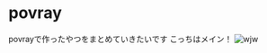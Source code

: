 # povray
povrayで作ったやつをまとめていきたいです
こっちはメイン！
![wjw](https：//https://github.com/bibinba/povray/blob/img/SnapCrab_2017-6-26_14-53-2900.png "nya")
